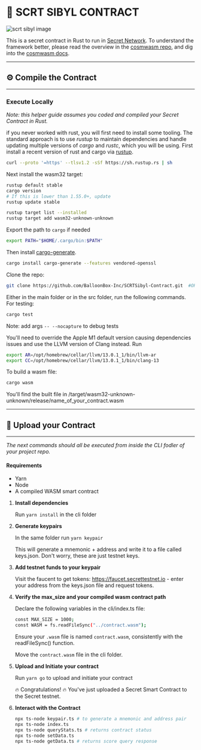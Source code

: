 # 🚀 SCRT SIBYL CONTRACT

![scrt sibyl image](./images/logo_horizontal.png)

This is a secret contract in Rust to run in
[Secret Network](https://github.com/enigmampc/SecretNetwork).
To understand the framework better, please read the overview in the
[cosmwasm repo](https://github.com/CosmWasm/cosmwasm/blob/master/README.md),
and dig into the [cosmwasm docs](https://www.cosmwasm.com).


---
## :gear: Compile the Contract
---


### Execute Locally
_Note: this helper guide assumes you coded and compiled your Secret Contract in Rust._

if you never worked with rust, you will first need to install some tooling. The standard approach is to use _rustup_ to maintain dependencies and handle updating multiple versions of _cargo_ and _rustc_, which you will be using. First install a recent version of rust and cargo via [rustup](https://rustup.rs/).

```sh
curl --proto '=https' --tlsv1.2 -sSf https://sh.rustup.rs | sh
```

Next install the wasm32 target:

```sh
rustup default stable
cargo version
# If this is lower than 1.55.0+, update
rustup update stable

rustup target list --installed
rustup target add wasm32-unknown-unknown
```

Export the path to `cargo` if needed
```sh
export PATH="$HOME/.cargo/bin:$PATH"
```


Then install [cargo-generate](https://github.com/ashleygwilliams/cargo-generate).

```sh
cargo install cargo-generate --features vendored-openssl
```

Clone the repo:

```sh
git clone https://github.com/BalloonBox-Inc/SCRTSibyl-Contract.git  #OR https://github.com/scrtlabs/secret-template
```

Either in the main folder or in the src folder, run the following commands.
For testing:

```sh
cargo test
```

Note: add args `-- --nocapture` to debug tests

You'll need to override the Apple M1 default version causing dependencies issues and use the LLVM version of Clang instead. Run 

```sh
export AR=/opt/homebrew/cellar/llvm/13.0.1_1/bin/llvm-ar
export CC=/opt/homebrew/cellar/llvm/13.0.1_1/bin/clang-13
```

To build a wasm file:

```sh
cargo wasm
```

You'll find the built file in /target/wasm32-unknown-unknown/release/name_of_your_contract.wasm





---
## :link: Upload your Contract
---


_The next commands should all be executed from inside the CLI fodler of your project repo._

#### Requirements

- Yarn
- Node
- A compiled WASM smart contract

1. **Install dependencies**

   Run `yarn install` in the cli folder

2. **Generate keypairs**

   In the same folder run `yarn keypair` 
   
   This will generate a mnemonic + address and write it to a file called keys.json. Don't worry, these are just testnet keys.

3. **Add testnet funds to your keypair**

   Visit the faucent to get tokens: https://faucet.secrettestnet.io - enter your address from the keys.json file and request tokens.

4. **Verify the max_size and your compiled wasm contract path**

   Declare the following variables in the cli/index.ts file:
   ```sh
   const MAX_SIZE = 1000;
   const WASM = fs.readFileSync("../contract.wasm");
   ```

   Ensure your `.wasm` file is named `contract.wasm`, consistently with the readFileSync() function.
   
   Move the `contract.wasm` file in the cli folder.


5. **Upload and Initiate your contract**

   Run `yarn go` to upload and initiate your contract
   
   :fire: Congratulations! :fire: You've just uploaded a Secret Smart Contract to the Secret testnet.
   
 
6. **Interact with the Contract**

    ```sh
    npx ts-node keypair.ts # to generate a mnemonic and address pair
    npx ts-node index.ts 
    npx ts-node queryStats.ts # returns contract status
    npx ts-node setData.ts
    npx ts-node getData.ts # returns score query response
    ```
